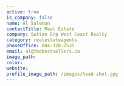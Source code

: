 ```yaml
---
active: true
is_company: false
name: Al Suleman
contactTitle: Real Estate
company: Sutton Grp West Coast Realty
category: realestateagents
phoneOffice: 604-328-2535
email: al@thebestsellers.ca
image_path:
color:
website:
profile_image_path: /images/head-shot.jpg
---
```




